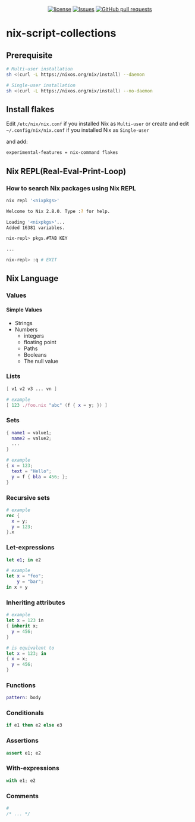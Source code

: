 <p align="center">
  <a href="https://github.com/mingyuchoo/nix-script-collections/blob/main/LICENSE"><img alt="license" src="https://img.shields.io/github/license/mingyuchoo/nix-script-collections"/></a>
  <a href="https://github.com/mingyuchoo/nix-script-collections/issues"><img alt="Issues" src="https://img.shields.io/github/issues/mingyuchoo/nix-script-collections?color=appveyor" /></a>
  <a href="https://github.com/mingyuchoo/nix-script-collections/pulls"><img alt="GitHub pull requests" src="https://img.shields.io/github/issues-pr/mingyuchoo/nix-script-collections?color=appveyor" /></a>
</p>

# nix-script-collections

## Prerequisite

```bash
# Multi-user installation
sh <(curl -L https://nixos.org/nix/install) --daemon

# Single-user installation
sh <(curl -L https://nixos.org/nix/install) --no-daemon
```
## Install flakes

Edit `/etc/nix/nix.conf` if you installed Nix as `Multi-user` or
create and edit `~/.config/nix/nix.conf` if you installed Nix as `Single-user`

and add:

```bash
experimental-features = nix-command flakes
```

## Nix REPL(Real-Eval-Print-Loop)

### How to search Nix packages using Nix REPL

```bash
nix repl '<nixpkgs>'

Welcome to Nix 2.8.0. Type :? for help.

Loading '<nixpkgs>'...
Added 16381 variables.

nix-repl> pkgs.#TAB KEY

...

nix-repl> :q # EXIT
```

## Nix Language

### Values

#### Simple Values

* Strings
* Numbers
  * integers
  * floating point
  * Paths
  * Booleans
  * The null value

### Lists

```nix
[ v1 v2 v3 ... vn ]

```

```nix
# example
[ 123 ./foo.nix "abc" (f { x = y; }) ]
```

### Sets

```nix
{ name1 = value1;
  name2 = value2;
  ...
}
```

```nix
# example
{ x = 123;
  text = "Hello";
  y = f { bla = 456; };
}

```

### Recursive sets

```nix
# example
rec {
  x = y;
  y = 123;
}.x
```

### Let-expressions

```nix
let e1; in e2
```

```nix
# example
let x = "foo";
    y = "bar";
in x + y
```

### Inheriting attributes

```nix
# example
let x = 123 in
{ inherit x;
  y = 456;
}

# is equivalent to
let x = 123; in
{ x = x;
  y = 456;
}
```

### Functions

```nix
pattern: body
```

### Conditionals

```nix
if e1 then e2 else e3
```

### Assertions

```nix
assert e1; e2
```

### With-expressions

```nix
with e1; e2
```

### Comments

```nix
#
/* ... */
```
